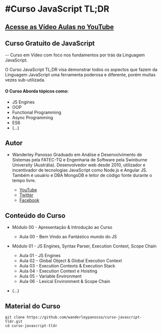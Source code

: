 #Curso JavaScript TL;DR
===========

[Acesse as Vídeo Aulas no YouTube](http://bit.ly/YoutubeWanderleyPanosso "YouTube")
----

Curso Gratuito de JavaScript
----
-- Curso em Vídeo com foco nos fundamentos por trás da Linguagem JavaScript.

O Curso JavaScript TL;DR visa demonstrar todos os aspectos que fazem da Linguagem JavaScript uma ferramenta poderosa e diferente, porém muitas vezes sub-utilizada.


#### O Curso Aborda tópicos como:
  * JS Engines
  * OOP
  * Functional Programming
  * Async Programming
  * ES6
  * (…)


Autor
----

* Wanderley Panosso
    Graduado em Análise e Desenvolvimento de Sistemas pela FATEC-TQ e Engenharia de Software pela Swinburne University (Austrália). Desenvolvedor web desde 2010, utilizador e incentivador de tecnologias JavaScript como Node.js e Angular JS. Também é usuário e DBA MongoDB e leitor de código fonte durante o tempo livre.

    * [YouTube](http://bit.ly/YoutubeWanderleyPanosso "YouTube")
    * [Twitter](http://bit.ly/TwitterWanderleyPanosso "Twitter")
    * [Facebook](http://bit.ly/FacebookWanderleyPanosso "Facebook")


Conteúdo do Curso
----

  * Módulo 00 - Apresentação & Introdução ao Curso
    * Aula 00 - Bem Vindo ao Fantástico mundo do JS

  * Módulo 01 - JS Engines, Syntax Parser, Execution Context, Scope Chain
    * Aula 01 - JS Engines
    * Aula 02 - Global Object & Global Execution Context
    * Aula 03 - Execution Contexts & Execution Stack
    * Aula 04 - Execution Context e Hoisting
    * Aula 05 - Variable Environment
    * Aula 06 - Lexical Environment & Scope Chain

  * (...)

Material do Curso
----

	git clone https://github.com/wanderleypanosso/curso-javascript-tldr.git
	cd curso-javascript-tldr
